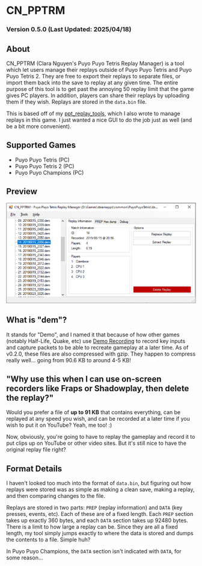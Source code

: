 # CN\_PPTRM

### Version 0.5.0 (Last Updated: 2025/04/18)

## About
CN\_PPTRM (Clara Nguyen's Puyo Puyo Tetris Replay Manager) is a tool which let
users manage their replays outside of Puyo Puyo Tetris and Puyo Puyo Tetris 2.
They are free to export their replays to separate files, or import them back
into the save to replay at any given time. The entire purpose of this tool is
to get past the annoying 50 replay limit that the game gives PC players. In
addition, players can share their replays by uploading them if they wish.
Replays are stored in the `data.bin` file.

This is based off of my [ppt\_replay\_tools](https://github.com/iDestyKK/ppt_replay_tools),
which I also wrote to manage replays in this game. I just wanted a nice GUI to
do the job just as well (and be a bit more convenient).

## Supported Games
* Puyo Puyo Tetris (PC)
* Puyo Puyo Tetris 2 (PC)
* Puyo Puyo Champions (PC)

## Preview
<p align = "center">
	<img src = "/img/preview.png?raw=true"/>
</p>

## What is "dem"?
It stands for "Demo", and I named it that because of how other games (notably
Half-Life, Quake, etc) use [Demo Recording](https://wiki.sourceruns.org/wiki/Demo_Recording)
to record key inputs and capture packets to be able to recreate gameplay at
a later time. As of v0.2.0, these files are also compressed with gzip. They
happen to compress really well... going from 90.6 KB to around 4-5 KB!

## "Why use this when I can use on-screen recorders like Fraps or Shadowplay, then delete the replay?"
Would you prefer a file of **up to 91 KB** that contains everything, can be
replayed at any speed you wish, and can be recorded at a later time if you wish
to put it on YouTube? Yeah, me too! :)

Now, obviously, you're going to have to replay the gameplay and record it to
put clips up on YouTube or other video sites. But it's still nice to have the
original replay file right?

## Format Details
I haven't looked too much into the format of `data.bin`, but figuring out how
replays were stored was as simple as making a clean save, making a replay, and
then comparing changes to the file.

Replays are stored in two parts: `PREP` (replay information) and `DATA` (key
presses, events, etc). Each of these are of a fixed length. Each `PREP`
section takes up exactly 360 bytes, and each `DATA` section takes up
92480 bytes. There is a limit to how large a replay can be. Since they are all
a fixed length, my tool simply jumps exactly to where the data is stored and
dumps the contents to a file. Simple huh?

In Puyo Puyo Champions, the `DATA` section isn't indicated with `DATA`, for
some reason...
